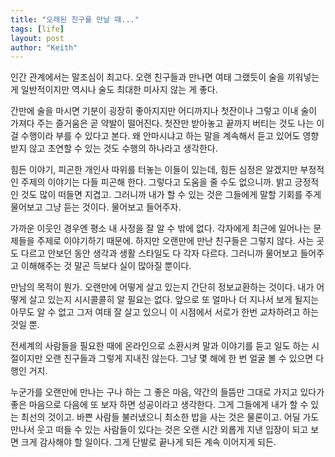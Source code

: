 ```yaml
---
title: "오래된 친구를 만날 때..."
tags: [life]
layout: post
author: "Keith"
---
```


인간 관계에서는 말조심이 최고다. 오랜 친구들과 만나면 여태 그랬듯이 술을 끼워넣는 게 일반적이지만 역시나 술도 최대한 미사지 않는 게 좋다. 

간만에 술을 마시면 기분이 굉장히 좋아지지만 어디까지나 첫잔이나 그렇고 이내 술이 가져다 주는 즐거움은 곧 약발이 떨어진다. 첫잔만 받아놓고 끝까지 버티는 것도 나는 이걸 수행이라 부를 수 있다고 본다. 왜 안마시냐고 하는 말을 계속해서 듣고 있어도 영향받지 않고 초연할 수 있는 것도 수행의 하나라고 생각한다. 

힘든 이야기, 피곤한 개인사 따위를 터놓는 이들이 있는데, 힘든 심정은 알겠지만 부정적인 주제의 이야기는 다들 피곤해 한다. 그렇다고 도움을 줄 수도 없으니까. 밝고 긍정적인 것도 많이 떠들면 지겹고. 그러니까 내가 할 수 있는 것은 그들에게 말할 기회를 주게 물어보고 그냥 듣는 것이다. 물어보고 들어주자.

가까운 이웃인 경우엔 평소 내 사정을 잘 알 수 밖에 없다. 각자에게 최근에 일어나는 문제들을 주제로 이야기하기 때문에. 하지만 오랜만에 만난 친구들은 그렇지 않다. 사는 곳도 다르고 안보던 동안 생각과 생활 스타일도 다 각자 다르다. 그러니까 물어보고 들어주고 이해해주는 것 말곤 득보다 실이 많아질 뿐이다.

만남의 목적이 뭔가. 오랜만에 어떻게 살고 있는지 간단히 정보교환하는 것이다. 내가 어떻게 살고 있는지 시시콜콜히 알 필요는 없다. 앞으로 또 얼마나 더 지나서 보게 될지는 아무도 알 수 없고 그저 여태 잘 살고 있으니 이 시점에서 서로가 한번 교차하려고 하는 것일 뿐.

전세계의 사람들을 필요한 때에 온라인으로 소환시켜 말과 이야기를 듣고 일도 하는 시절이지만 오랜 친구들과 그렇게 지내진 않는다. 그냥 몇 해에 한 번 얼굴 볼 수 있으면 다행인 거지.

누군가를 오랜만에 만나는 구나 하는 그 좋은 마음, 약간의 들뜸만 그대로 가지고 있다가 좋은 마음으로 다음에 또 보자 하면 성공이라고 생각한다. 그게 그들에게 내가 할 수 있는 최선의 것이고. 바쁜 사람들 불러냈으니 최소한 밥을 사는 것은 물론이고. 어딜 가도 만나서 웃고 떠들 수 있는 사람들이 있다는 것은 오랜 시간 외롭게 지낸 입장이 되고 보면 크게 감사해야 할 일이다. 그게 단발로 끝나게 되든 계속 이어지게 되든. 